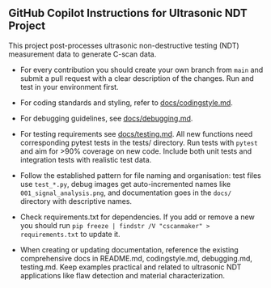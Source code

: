## GitHub Copilot Instructions for Ultrasonic NDT Project

This project post-processes ultrasonic non-destructive testing (NDT) measurement data to generate C-scan data.

- For every contribution you should create your own branch from `main` and submit a pull request with a clear description of the changes. Run and test in your environment first.
    
- For coding standards and styling, refer to [docs/codingstyle.md](../docs/codingstyle.md).

- For debugging guidelines, see [docs/debugging.md](../docs/debugging.md).

- For testing requirements see [docs/testing.md](../docs/testing.md).
All new functions need corresponding pytest tests in the tests/ directory.
 Run tests with `pytest` and aim for >90% coverage on new code. Include both unit tests and integration tests with realistic test data.

- Follow the established pattern for file naming and organisation: test files use `test_*.py`, debug images get auto-incremented names like `001_signal_analysis.png`, and documentation goes in the `docs/` directory with descriptive names.

- Check requirements.txt for dependencies. If you add or remove a new you should run `pip freeze | findstr /V "cscanmaker" > requirements.txt` to update it.

- When creating or updating documentation, reference the existing comprehensive docs in README.md, codingstyle.md, debugging.md, testing.md. Keep examples practical and related to ultrasonic NDT applications like flaw detection and material characterization.